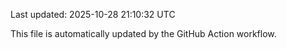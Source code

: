 Last updated: 2025-10-28 21:10:32 UTC

This file is automatically updated by the GitHub Action workflow.
